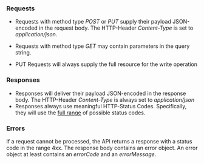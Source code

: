 ### Requests

* Requests with method type _POST_ or _PUT_ supply their payload JSON-encoded in the request body. The HTTP-Header _Content-Type_ is set to _application/json_.

* Requests with method type _GET_ may contain parameters in the query string.

* PUT Requests will always supply the full resource for the write operation

### Responses

* Responses will deliver their payload JSON-encoded in the response body. The HTTP-Header _Content-Type_ is always set to _application/json_
* Responses always use meaningful HTTP-Status Codes. Specifically, they will use the [full range](http://en.wikipedia.org/wiki/List_of_HTTP_status_codes) of possible status codes.

### Errors

If a request cannot be processed, the API returns a response with a status code in the range 4xx. The response body contains an error object. An error object at least contains an _errorCode_ and an _errorMessage_.
